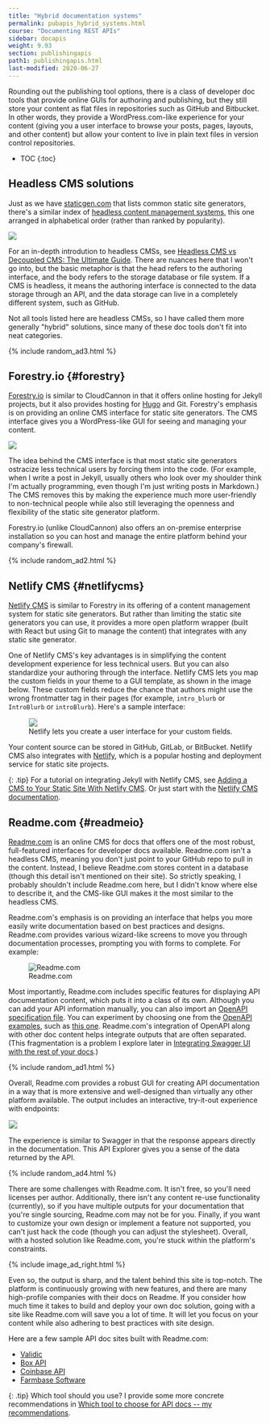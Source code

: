 ```yaml
---
title: "Hybrid documentation systems"
permalink: pubapis_hybrid_systems.html
course: "Documenting REST APIs"
sidebar: docapis
weight: 9.93
section: publishingapis
path1: publishingapis.html
last-modified: 2020-06-27
---
```


Rounding out the publishing tool options, there is a class of developer doc tools that provide online GUIs for authoring and publishing, but they still store your content as flat files in repositories such as GitHub and Bitbucket. In other words, they provide a WordPress.com-like experience for your content (giving you a user interface to browse your posts, pages, layouts, and other content) but allow your content to live in plain text files in version control repositories.

* TOC
{:toc}

## Headless CMS solutions

Just as we have [staticgen.com](https://www.staticgen.com/) that lists common static site generators, there's a similar index of [headless content management systems](https://headlesscms.org/), this one arranged in alphabetical order (rather than ranked by popularity).

<a class="noCrossRef" href="https://headlesscms.org/"><img src="{{site.media}}/headlesscms.png"/></a>

For an in-depth introdution to headless CMSs, see [Headless CMS vs Decoupled CMS: The Ultimate Guide](https://www.coredna.com/blogs/headless-vs-decoupled-cms). There are nuances here that I won't go into, but the basic metaphor is that the head refers to the authoring interface, and the body refers to the storage database or file system. If a CMS is headless, it means the authoring interface is connected to the data storage through an API, and the data storage can live in a completely different system, such as GitHub.

Not all tools listed here are headless CMSs, so I have called them more generally "hybrid" solutions, since many of these doc tools don't fit into neat categories.

{% include random_ad3.html %}

## Forestry.io {#forestry}

[Forestry.io](https://forestry.io/) is similar to CloudCannon in that it offers online hosting for Jekyll projects, but it also provides hosting for [Hugo](https://gohugo.io/) and Git. Forestry's emphasis is on providing an online CMS interface for static site generators. The CMS interface gives you a WordPress-like GUI for seeing and managing your content.

<a href="https://forestry.io/" class="noExtIcon"><img src="{{site.media}}/forestryio.png" /></a>

The idea behind the CMS interface is that most static site generators ostracize less technical users by forcing them into the code. (For example, when I write a post in Jekyll, usually others who look over my shoulder think I'm actually programming, even though I'm just writing posts in Markdown.) The CMS removes this by making the experience much more user-friendly to non-technical people while also still leveraging the openness and flexibility of the static site generator platform.

Forestry.io (unlike CloudCannon) also offers an on-premise enterprise installation so you can host and manage the entire platform behind your company's firewall.

{% include random_ad2.html %}

## Netlify CMS {#netlifycms}

[Netlify CMS](https://www.netlifycms.org/) is similar to Forestry in its offering of a content management system for static site generators. But rather than limiting the static site generators you can use, it provides a more open platform wrapper (built with React but using Git to manage the content) that integrates with any static site generator.

One of Netlify CMS's key advantages is in simplifying the content development experience for less technical users. But you can also standardize your authoring through the interface. Netlify CMS lets you map the custom fields in your theme to a GUI template, as shown in the image below. These custom fields reduce the chance that authors might use the wrong frontmatter tag in their pages (for example, `intro_blurb` or `IntroBlurb` or `introBlurb`). Here's a sample interface:

<figure><a href="https://www.netlifycms.org/" class="noExtIcon"><img src="{{site.media}}/netlifycms.png" style="border: 1px solid #dedede;"/></a><figcaption>Netlify lets you create a user interface for your custom fields.</figcaption></figure>

Your content source can be stored in GitHub, GitLab, or BitBucket. Netlify CMS also integrates with [Netlify](pubapis_hosting_and_deployment.html#netlify), which is a popular hosting and deployment service for static site projects.

{: .tip}
For a tutorial on integrating Jekyll with Netlify CMS, see [Adding a CMS to Your Static Site With Netlify CMS](https://dzone.com/articles/adding-a-cms-to-your-static-site-with-netlify-cms). Or just start with the [Netlify CMS documentation](https://www.netlifycms.org/docs/).

## Readme.com {#readmeio}

[Readme.com](http://readme.com) is an online CMS for docs that offers one of the most robust, full-featured interfaces for developer docs available. Readme.com isn't a headless CMS, meaning you don't just point to your GitHub repo to pull in the content. Instead, I believe Readme.com stores content in a database (though this detail isn't mentioned on their site). So  strictly speaking, I probably shouldn't include Readme.com here, but I didn't know where else to describe it, and the CMS-like GUI makes it the most similar to the headless CMS.

Readme.com's emphasis is on providing an interface that helps you more easily write documentation based on best practices and designs. Readme.com provides various wizard-like screens to move you through documentation processes, prompting you with forms to complete. For example:

<figure><img class="docimage medium border" src="{{site.media}}/readmeio_manual_api.png" alt="Readme.com" /><figcaption>Readme.com</figcaption></figure>

Most importantly, Readme.com includes specific features for displaying API documentation content, which puts it into a class of its own. Although you can add your API information manually, you can also import an [OpenAPI specification file](pubapis_openapi_intro.html). You can experiment by choosing one from the [OpenAPI examples](https://github.com/OAI/OpenAPI-Specification/tree/master/examples/v2.0/yaml), such as [this one](https://raw.githubusercontent.com/OAI/OpenAPI-Specification/master/examples/v2.0/json/petstore-expanded.json). Readme.com's integration of OpenAPI along with other doc content helps integrate outputs that are often separated. (This fragmentation is a problem I explore later in [Integrating Swagger UI with the rest of your docs](pubapis_combine_swagger_and_guide.html).)

{% include random_ad1.html %}

Overall, Readme.com provides a robust GUI for creating API documentation in a way that is more extensive and well-designed than virtually any other platform available. The output includes an interactive, try-it-out experience with endpoints:

<img class="medium" src="{{site.media}}/readmeiotryitout.png" style="border: 1px solid #dedede;" />

The experience is similar to Swagger in that the response appears directly in the documentation. This API Explorer gives you a sense of the data returned by the API.

{% include random_ad4.html %}

There are some challenges with Readme.com. It isn't free, so you'll need licenses per author. Additionally, there isn't any content re-use functionality (currently), so if you have multiple outputs for your documentation that you're single sourcing, Readme.com may not be for you. Finally, if you want to customize your own design or implement a feature not supported, you can't just hack the code (though you can adjust the stylesheet). Overall, with a hosted solution like Readme.com, you're stuck within the platform's constraints.

{% include image_ad_right.html %}

Even so, the output is sharp, and the talent behind this site is top-notch. The platform is continuously growing with new features, and there are many high-profile companies with their docs on Readme. If you consider how much time it takes to build and deploy your own doc solution, going with a site like Readme.com will save you a lot of time. It will let you focus on your content while also adhering to best practices with site design.

Here are a few sample API doc sites built with Readme.com:

* [Validic](https://docs.validic.com/docs/getting-started)
* [Box API](https://developer.box.com/)
* [Coinbase API](https://developers.coinbase.com/api/v2#introduction)
* [Farmbase Software](https://farmbot-software.readme.com/docs)

{: .tip}
Which tool should you use? I provide some more concrete recommendations in [Which tool to choose for API docs -- my recommendations](pubapis_which_tool_to_choose.html).
